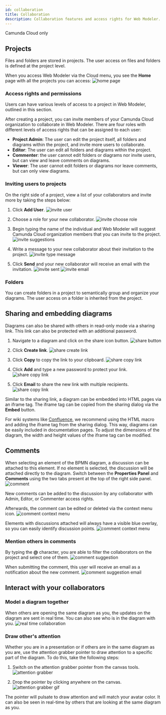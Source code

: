 ```yaml
---
id: collaboration
title: Collaboration
description: Collaboration features and access rights for Web Modeler.
---
```


<span class="badge badge--cloud">Camunda Cloud only</span>

## Projects

Files and folders are stored in projects.
The user access on files and folders is defined at the project level.

When you access Web Modeler via the Cloud menu, you see the **Home** page with all the projects you can access:
![home page](img/collaboration/web-modeler-home.png)

### Access rights and permissions

Users can have various levels of access to a project in Web Modeler, outlined in this section.

After creating a project, you can invite members of your Camunda Cloud organization to collaborate in Web Modeler.
There are four roles with different levels of access rights that can be assigned to each user:

* **Project Admin**: The user can edit the project itself, all folders and diagrams within the project, and invite more users to collaborate.
* **Editor**: The user can edit all folders and diagrams within the project.
* **Commenter**: the user cannot edit folders or diagrams nor invite users, but can view and leave comments on diagrams.
* **Viewer**: The user cannot edit folders or diagrams nor leave comments, but can only view diagrams.

### Inviting users to projects

On the right side of a project, view a list of your collaborators and invite more by taking the steps below:

1. Click **Add User**.
![invite user](img/collaboration/web-modeler-collaborator-invite-modal-opened.png)

2. Choose a role for your new collaborator.
![invite choose role](img/collaboration/web-modeler-collaborator-invite-choose-role.png)

3. Begin typing the name of the individual and Web Modeler will suggest Camunda Cloud organization members that you can invite to the project.
![invite suggestions](img/collaboration/web-modeler-collaborator-invite-suggestions.png)

4. Write a message to your new collaborator about their invitation to the project.
![invite type message](img/collaboration/web-modeler-collaborator-invite-type-message.png)

5. Click **Send** and your new collaborator will receive an email with the invitation.
![invite sent](img/collaboration/web-modeler-collaborator-invite-sent.png)
![invite email](img/collaboration/web-modeler-collaborator-invite-email.png)

### Folders

You can create folders in a project to semantically group and organize your diagrams.
The user access on a folder is inherited from the project.

## Sharing and embedding diagrams

Diagrams can also be shared with others in read-only mode via a sharing link.
This link can also be protected with an additional password.

1. Navigate to a diagram and click on the share icon button.
![share button](img/collaboration/web-modeler-share-icon-button.png)

2. Click **Create link**.
![share create link](img/collaboration/web-modeler-share-modal.png)

1. Click **Copy** to copy the link to your clipboard.
![share copy link](img/collaboration/web-modeler-share-modal-create.png)

1. Click **Add** and type a new password to protect your link.
![share copy link](img/collaboration/web-modeler-share-modal-password-protect.png)

5. Click **Email** to share the new link with multiple recipients.
![share copy link](img/collaboration/web-modeler-share-modal-email.png)

Similar to the sharing link, a diagram can be embedded into HTML pages via an iframe tag. The iframe tag can be copied from the sharing dialog via the **Embed** button.

For wiki systems like [Confluence](https://www.atlassian.com/software/confluence), we recommend using the HTML macro and adding the iframe tag from the sharing dialog. This way, diagrams can be easily included in documentation pages. To adjust the dimensions of the diagram, the width and height values of the iframe tag can be modified.

## Comments

When selecting an element of the BPMN diagram, a discussion can be attached to this element. If no element is selected, the discussion will be attached directly to the diagram.
Switch between the **Properties Panel** and **Comments** using the two tabs present at the top of the right side panel.
![comment](img/collaboration/web-modeler-comment-type-here.png)

New comments can be added to the discussion by any collaborator with Admin, Editor, or Commenter access rights.

Afterwards, the comment can be edited or deleted via the context menu icon.
![comment context menu](img/collaboration/web-modeler-comment-with-context-menu.png)

Elements with discussions attached will always have a visible blue overlay, so you can easily identify discussion points.
![comment context menu](img/collaboration/web-modeler-comment-overlay-on-diagram.png)

### Mention others in comments

By typing the **@** character, you are able to filter the collaborators on the project and select one of them.
![comment suggestion](img/collaboration/web-modeler-comment-mention-suggestions.png)

When submitting the comment, this user will receive an email as a notification about the new comment.
![comment suggestion email](img/collaboration/web-modeler-comment-mention-email.png)

## Interact with your collaborators

### Model a diagram together

When others are opening the same diagram as you, the updates on the diagram are sent in real time. You can also see who is in the diagram with you.
![real time collaboration](img/real-time-collaboration.png)

### Draw other's attention

Whether you are in a presentation or if others are in the same diagram as you are, use the attention grabber pointer to draw attention to a specific part of the diagram. To do this, take the following steps:

1. Switch on the attention grabber pointer from the canvas tools.
![attention grabber](img/attention-grabber.png)

2. Drop the pointer by clicking anywhere on the canvas.
![attention grabber gif](img/attention-grabber-pointer-pulse.gif)

The pointer will pulsate to draw attention and will match your avatar color.
It can also be seen in real-time by others that are looking at the same diagram as you.
